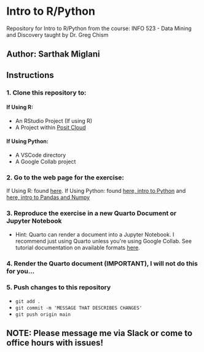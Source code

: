 # Intro to R/Python

Repository for Intro to R/Python from the course: INFO 523 - Data Mining and Discovery taught by Dr. Greg Chism

## Author: Sarthak Miglani

## Instructions

### 1. Clone this repository to:
   
   #### If Using R:
   - An RStudio Project (If using R)
   - A Project within [Posit Cloud](https://posit.cloud/)

   #### If Using Python: 
   - A VSCode directory
   - A Google Collab project
   
### 2. Go to the web page for the exercise:
   If Using R: found [here](https://datamineaz.org/slides/week1/week1-2-r-tutorial).
   If Using Python: found [here, intro to Python](https://datamineaz.org/python/pythontutorial) and [here, intro to Pandas and Numpy](https://datamineaz.org/python/intropandasnumpy)
   
### 3. Reproduce the exercise in a new Quarto Document or Jupyter Notebook
  - Hint: Quarto can render a document into a Jupyter Notebook. I recommend just using Quarto unless you're using Google Collab. See tutorial documentation on available formats [here]([https://posit.cloud/](https://quarto.org/docs/output-formats/all-formats.html)https://quarto.org/docs/output-formats/all-formats.html).
    
### 4. Render the Quarto document (IMPORTANT), I will not do this for you...
   
### 5. Push changes to this repository
  - `git add .`
  - `git commit -m 'MESSAGE THAT DESCRIBES CHANGES'`
  - `git push origin main`

## NOTE: Please message me via Slack or come to office hours with issues!


